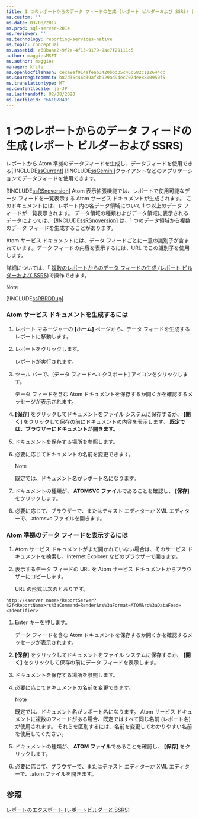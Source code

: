 ```yaml
---
title: 1 つのレポートからのデータ フィードの生成 (レポート ビルダーおよび SSRS) | Microsoft Docs
ms.custom: ''
ms.date: 03/08/2017
ms.prod: sql-server-2014
ms.reviewer: ''
ms.technology: reporting-services-native
ms.topic: conceptual
ms.assetid: e68baae2-9f2a-4f13-9179-9ac7f29111c5
author: maggiesMSFT
ms.author: maggies
manager: kfile
ms.openlocfilehash: ceca9ef914afeab3420bbd35c46c582c112644dc
ms.sourcegitcommit: b87d36c46b39af8b929ad94ec707dee8800950f5
ms.translationtype: MT
ms.contentlocale: ja-JP
ms.lasthandoff: 02/08/2020
ms.locfileid: "66107849"
---
```

# <a name="generate-data-feeds-from-a-report-report-builder-and-ssrs"></a>1 つのレポートからのデータ フィードの生成 (レポート ビルダーおよび SSRS)
  レポートから Atom 準拠のデータフィードを生成し、データフィードを使用できる[!INCLUDE[ssCurrent](../../includes/sscurrent-md.md)] [!INCLUDE[ssGemini](../../includes/ssgemini-md.md)]クライアントなどのアプリケーションでデータフィードを使用できます。  
  
 [!INCLUDE[ssRSnoversion](../../includes/ssrsnoversion-md.md)] Atom 表示拡張機能では、レポートで使用可能なデータ フィードを一覧表示する Atom サービス ドキュメントが生成されます。 このドキュメントには、レポート内の各データ領域について 1 つ以上のデータ フィードが一覧表示されます。 データ領域の種類およびデータ領域に表示されるデータによっては、 [!INCLUDE[ssRSnoversion](../../includes/ssrsnoversion-md.md)] は、1 つのデータ領域から複数のデータ フィードを生成することがあります。  
  
 Atom サービス ドキュメントには、データ フィードごとに一意の識別子が含まれています。データ フィードの内容を表示するには、URL でこの識別子を使用します。  
  
 詳細については、「 [複数のレポートからのデータ フィードの生成 &#40;レポート ビルダーおよび SSRS&#41;](generating-data-feeds-from-reports-report-builder-and-ssrs.md)で操作できます。  
  
> [!NOTE]  
>  [!INCLUDE[ssRBRDDup](../../includes/ssrbrddup-md.md)]  
  
### <a name="to-generate-an-atom-service-document"></a>Atom サービス ドキュメントを生成するには  
  
1.  レポート マネージャーの **[ホーム]** ページから、データ フィードを生成するレポートに移動します。  
  
2.  レポートをクリックします。  
  
     レポートが実行されます。  
  
3.  ツール バーで、[データ フィードへエクスポート] アイコンをクリックします。  
  
     データ フィードを含む Atom ドキュメントを保存するか開くかを確認するメッセージが表示されます。  
  
4.  **[保存]** をクリックしてドキュメントをファイル システムに保存するか、 **[開く]** をクリックして保存の前にドキュメントの内容を表示します。 **既定では、ブラウザーにドキュメントが開きます。**  
  
5.  ドキュメントを保存する場所を参照します。  
  
6.  必要に応じてドキュメントの名前を変更できます。  
  
    > [!NOTE]  
    >  既定では、ドキュメント名がレポート名になります。  
  
7.  ドキュメントの種類が、 **ATOMSVC ファイル**であることを確認し、 **[保存]** をクリックします。  
  
8.  必要に応じて、ブラウザーで、またはテキスト エディターか XML エディターで、.atomsvc ファイルを開きます。  
  
### <a name="to-view-an-atom-compliant-data-feed"></a>Atom 準拠のデータ フィードを表示するには  
  
1.  Atom サービス ドキュメントがまだ開かれていない場合は、そのサービス ドキュメントを検索し、Internet Explorer などのブラウザーで開きます。  
  
2.  表示するデータ フィードの URL を Atom サービス ドキュメントからブラウザーにコピーします。  
  
     URL の形式は次のとおりです。  
  
 `http://<server name>/ReportServer?%2f<ReportName>rs%3aCommand=Render&rs%3aFormat=ATOM&rc%3aDataFeed=<Identifier>`  
  
1.  Enter キーを押します。  
  
     データ フィードを含む Atom ドキュメントを保存するか開くかを確認するメッセージが表示されます。  
  
2.  **[保存]** をクリックしてドキュメントをファイル システムに保存するか、 **[開く]** をクリックして保存の前にデータ フィードを表示します。  
  
3.  ドキュメントを保存する場所を参照します。  
  
4.  必要に応じてドキュメントの名前を変更できます。  
  
    > [!NOTE]  
    >  既定では、ドキュメント名がレポート名になります。 Atom サービス ドキュメントに複数のフィードがある場合、既定ではすべて同じ名前 (レポート名) が使用されます。 それらを区別するには、名前を変更してわかりやすい名前を使用してください。  
  
5.  ドキュメントの種類が、 **ATOM ファイル**であることを確認し、 **[保存]** をクリックします。  
  
6.  必要に応じて、ブラウザーで、またはテキスト エディターか XML エディターで、.atom ファイルを開きます。  
  
## <a name="see-also"></a>参照  
 [レポートのエクスポート &#40;レポートビルダーと SSRS&#41;](export-reports-report-builder-and-ssrs.md)  
  
  
